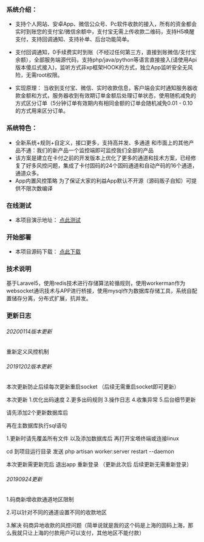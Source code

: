 
### 系统介绍：
- 支持个人网站、安卓App、微信公众号、Pc软件收款的接入，所有的资金都会实时到账您的支付宝/微信余额中，支付宝无需上传收款二维码，支持H5唤醒支付，支持回调通知、支持补单、后台功能简单。
  
- 支付回调通知，0手续费实时到账（不经过任何第三方，直接到账微信/支付宝余额），全部服务端源代码，支持php/java/python等语言直接接入(请使用Api版本傻瓜式接入)，监听方式非xp框架HOOK的方式，独立App监听安全无风险，无需root权限。

- 实现原理： 当收到支付宝、微信、实时收款信息，客户端会实时通知服务器收款金额和方式，服务器收到有效期订单金额后处理订单状态，使用随机减免的方式区分订单（5分钟订单有效期内有相同金额的订单会随机减免0.01 - 0.10的方式用来区分订单。

### 系统特色：  
- 全新系统+规则+自定义，接口更多，支持高并发、多通道 
和市面上的其他产品不通：我们的新产品一个监控端即可监控我们全部的产品
- 该方案是建立在卡付之前的开发版本上优化了更多的通道和技术方案，已经修复了好多风控问题，集成了卡付固码的24个固码通道和自动产码的16个通道，通道众多。
- App内置风控策略 为了保证大家的利益App默认不开源（源码贩子自知）可提供不限次数编译

### 在线测试
- 本项目演示地址： [点此测试](http://jmpay.jmkeji.net)

### 开始部署
- 本项目源码下载： [点此下载](http://jmpay.jmkeji.net)

### 技术说明
基于Laravel5，使用redis技术进行存储算法轮循规则，使用workerman作为websocket通讯技术与APP进行桥接，使用mysql作为数据库存储工具，系统自配置储存分离，分布式扩展，抗并发。  

### 更新日志
###### 20200114版本更新

重新定义风控机制

###### 20191202版本更新

本次更新防止后续每次更新重启socket （后续无需重启socket即可更新）

本次更新 1.优化出码速度 2.更多出码规则 3.操作日志 4.收集异常 5.后台细节更新

请先添加2个更新数据库后 

再在主数据库执行sql语句 

1.更新时请先覆盖所有文件 以及添加数据库后 再打开宝塔终端或连接linux 

 cd 到项目运行目录 发送 php artisan worker:server restart --daemon

本次更新需更新完后 退出app 重新登录 （更新此次后 后续更新无需重新登录）

###### 20190924更新

1.码商新增收款通道地区限制

2.可以针对不同的通道设置不同的收款地区

3.解决 码商异地收款的风控问题（简单说就是我的这个码是上海的固码上海，那么我就只让上海的付款用户可以支付，其他地区不能付款）
